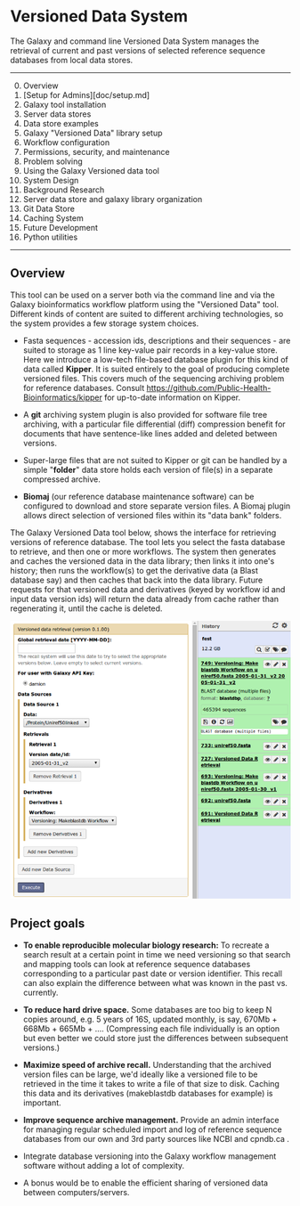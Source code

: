 # Versioned Data System
The Galaxy and command line Versioned Data System manages the retrieval of current and past versions of selected reference sequence databases from local data stores.

---

0. Overview
1. [Setup for Admins][doc/setup.md]
  1. Galaxy tool installation
  2. Server data stores
  3. Data store examples
  4. Galaxy "Versioned Data" library setup
  5. Workflow configuration
  6. Permissions, security, and maintenance
  7. Problem solving
2. Using the Galaxy Versioned data tool
3. System Design
4. Background Research
5. Server data store and galaxy library organization
6. Git Data Store
7. Caching System
8. Future Development
9. Python utilities

---

## Overview

This tool can be used on a server both via the command line and via the Galaxy bioinformatics workflow platform using the "Versioned Data" tool.  Different kinds of content are suited to different archiving technologies, so the system provides a few  storage system choices.

* Fasta sequences - accession ids, descriptions and their sequences - are suited to storage as 1 line key-value pair records in a key-value store.  Here we introduce a low-tech file-based database plugin for this kind of data called **Kipper**.  It is  suited entirely to the goal of producing complete versioned files.  This covers much of the sequencing archiving problem for reference databases.  Consult https://github.com/Public-Health-Bioinformatics/kipper for up-to-date information on Kipper.

* A **git** archiving system plugin is also provided for software file tree archiving, with a particular file differential (diff) compression benefit for documents that have sentence-like lines added and deleted between versions.  

* Super-large files that are not suited to Kipper or git can be handled by a simple "**folder**" data store holds each version of file(s) in a separate compressed archive.

* **Biomaj** (our reference database maintenance software) can be configured to download and store separate version files.  A Biomaj plugin allows direct selection of versioned files within its "data bank" folders.

The Galaxy Versioned Data tool below, shows the interface for retrieving versions of reference database.  The tool lets you select the fasta database to retrieve, and then one or more workflows.  The system then generates and caches the versioned data in the data library; then links it into one's history; then runs the workflow(s) to get the derivative data (a Blast database say) and then caches that back into the data library.  Future requests for that versioned data and derivatives (keyed by workflow id and input data version ids) will return the data already from cache rather than regenerating it, until the cache is deleted.

![galaxy versioned data tool form](https://github.com/Public-Health-Bioinformatics/versioned_data/blob/master/doc/galaxy_tool_form.png)

## Project goals

* **To enable reproducible molecular biology research:** To recreate a search result at a certain point in time we need versioning so that search and mapping tools can look at reference sequence databases corresponding to a particular past date or version identifier.  This recall can also explain the difference between what was known in the past vs. currently.

* **To reduce hard drive space.**  Some databases are too big to keep N copies around, e.g. 5 years of 16S, updated monthly, is say, 670Mb + 668Mb + 665Mb + ....  (Compressing each file individually is an option but even better we could store just the differences between subsequent versions.)
 
* **Maximize speed of archive recall.**  Understanding that the archived version files can be large, we'd ideally like a versioned file to be retrieved in the time it takes to write a file of that size to disk.  Caching this data and its derivatives (makeblastdb databases for example) is important.

* **Improve sequence archive management.** Provide an admin interface for managing regular scheduled import and log of reference sequence databases from our own and 3rd party sources like NCBI and cpndb.ca .

* Integrate database versioning into the Galaxy workflow management software without adding a lot of complexity.

* A bonus would be to enable the efficient sharing of versioned data between computers/servers.
